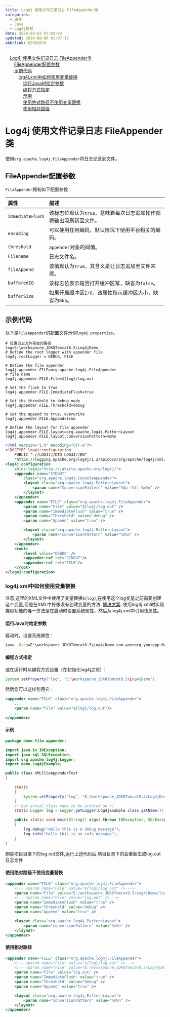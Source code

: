 ```yaml
---
title: Log4j 使用文件记录日志 FileAppender类
categories: 
  - 编程
  - Java
  - Log4j教程
date: 2020-08-03 07:03:03
updated: 2020-08-06 01:07:15
abbrlink: 6296507b
---
```

<div id='my_toc'><a href="/blog/6296507b/#Log4j-使用文件记录日志-FileAppender类" class="header_1">Log4j 使用文件记录日志 FileAppender类</a>&nbsp;<br><a href="/blog/6296507b/#FileAppender配置参数" class="header_2">FileAppender配置参数</a>&nbsp;<br><a href="/blog/6296507b/#示例代码" class="header_2">示例代码</a>&nbsp;<br><a href="/blog/6296507b/#log4j-xml中如何使用变量替换" class="header_3">log4j.xml中如何使用变量替换</a>&nbsp;<br><a href="/blog/6296507b/#运行Java时给定参数" class="header_4">运行Java时给定参数</a>&nbsp;<br><a href="/blog/6296507b/#编程方式指定" class="header_4">编程方式指定</a>&nbsp;<br><a href="/blog/6296507b/#示例" class="header_4">示例</a>&nbsp;<br><a href="/blog/6296507b/#使用绝对路径不使用变量替换" class="header_4">使用绝对路径不使用变量替换</a>&nbsp;<br><a href="/blog/6296507b/#使用相对路径" class="header_4">使用相对路径</a>&nbsp;<br></div>
<style>.header_1{margin-left: 1em;}.header_2{margin-left: 2em;}.header_3{margin-left: 3em;}.header_4{margin-left: 4em;}.header_5{margin-left: 5em;}.header_6{margin-left: 6em;}</style>
<!--more-->
<script>if (navigator.platform.search('arm')==-1){document.getElementById('my_toc').style.display = 'none';}var e,p = document.getElementsByTagName('p');while (p.length>0) {e = p[0];e.parentElement.removeChild(e);}</script>

<!--end-->
# Log4j 使用文件记录日志 FileAppender类
使用`org.apache.log4j.FileAppender`将日志记录到文件。
## FileAppender配置参数
`FileAppender`拥有如下配置参数：

|属性|描述|
|:---|:---|
|`immediateFlush`|该标志位默认为`true`，意味着每次日志追加操作都将输出流刷新至文件。|
|`encoding`|可以使用任何编码，默认情况下使用平台相关的编码。|
|`threshold`|`appender`对象的阀值。|
|`Filename`|日志文件名。|
|`fileAppend`|该值默认为`true`，其含义是让日志追加至文件末尾。|
|`bufferedIO`|该标志位表示是否打开缓冲区写，缺省为`false`。|
|`bufferSize`|如果开启缓冲区`I/O`，该属性指示缓冲区大小，缺省为`8kb`。|

## 示例代码
以下是`FileAppender`的配置文件示例`log4j.properties`。
```properties
# 设置日志文件存放的路径
log=E:\workspacne_JDK8Tomcat8.5\Log4jDemo
# Define the root logger with appender file
log4j.rootLogger = DEBUG, FILE

# Define the file appender
log4j.appender.FILE=org.apache.log4j.FileAppender
# file name
log4j.appender.FILE.File=${log}/log.out 

# Set the flush to true
log4j.appender.FILE.ImmediateFlush=true

# Set the threshold to debug mode
log4j.appender.FILE.Threshold=debug

# Set the append to true, overwrite
log4j.appender.FILE.Append=true

# Define the layout for file appender
log4j.appender.FILE.layout=org.apache.log4j.PatternLayout
log4j.appender.FILE.layout.conversionPattern=%m%n
```
```xml
<?xml version="1.0" encoding="UTF-8"?>
<!DOCTYPE log4j:configuration
    PUBLIC "-//LOG4J//DTD LOG4J//EN"
    "https://logging.apache.org/log4j/1.2/apidocs/org/apache/log4j/xml/doc-files/log4j.dtd" >
<log4j:configuration
    xmlns:log4j="http://jakarta.apache.org/log4j/">
    <appender name="STDOUT"
        class="org.apache.log4j.ConsoleAppender">
        <layout class="org.apache.log4j.PatternLayout">
            <param name="ConversionPattern" value="%5p [%t] %m%n" />
        </layout>
    </appender>
    <appender name="FILE" class="org.apache.log4j.FileAppender">
        <param name="File" value="${log}/log.out" />
        <param name="ImmediateFlush" value="true" />
        <param name="Threshold" value="debug" />
        <param name="Append" value="true" />

        <layout class="org.apache.log4j.PatternLayout">
            <param name="conversionPattern" value="%m%n" />
        </layout>
    </appender>
    <root>
        <level value="DEBUG" />
        <appender-ref ref="STDOUT"/>
        <appender-ref ref="FILE"/>
    </root>
</log4j:configuration>

```
### log4j.xml中如何使用变量替换
注意,这里的XML文件中使用了变量替换`${log}`,在使用这个log变量之前需要创建这个变量,但是在XML中好像没有创建变量的方法.
[解决方案](https://www.coder.work/article/402468):
使用log4j.xml时实现类似功能的唯一方法是在启动时设置系统属性，然后从log4j.xml中引用该属性。
#### 运行Java时给定参数
启动时，设置系统属性：
```cmd
java -Dlog=E:\workspacne_JDK8Tomcat8.5\Log4jDemo com.yourorg.yourapp.Main
```
#### 编程方式指定
或在运行时以编程方式设置（在初始化log4j之前）：
```java
System.setProperty("log", "E:\workspacne_JDK8Tomcat8.5\Log4jDemo")
```
然后您可以这样引用它：
```xml
<appender name="FILE" class="org.apache.log4j.FileAppender">
    ...
    <param name="file" value="${log}/log.out"/>
    ...
</appender>
```
#### 示例
```java /Log4jDemo/src/demo/file/appender/XMLFileAppenderTest.java
package demo.file.appender;

import java.io.IOException;
import java.sql.SQLException;
import org.apache.log4j.Logger;
import demo.Log4jExample;

public class XMLFileAppenderTest
{

    static
    {
        System.setProperty("log", "E:/workspacne_JDK8Tomcat8.5/Log4jDemo");
    }
    /* Get actual class name to be printed on */
    static Logger log = Logger.getLogger(Log4jExample.class.getName());

    public static void main(String[] args) throws IOException, SQLException
    {
        log.debug("Hello this is a debug message");
        log.info("Hello this is an info message");
    }
}
```
删除项目目录下的log.out文件,运行上述代码后,项目目录下的会重新生成log.out日志文件
#### 使用绝对路径不使用变量替换
```xml
<appender name="FILE" class="org.apache.log4j.FileAppender">
    <!-- <param name="File" value="${log}/log.out" /> -->
    <param name="File" value="E:/workspacne_JDK8Tomcat8.5/Log4jDemo/log.out" />
    <!-- <param name="File" value="log.out" /> -->
    <param name="ImmediateFlush" value="true" />
    <param name="Threshold" value="debug" />
    <param name="Append" value="true" />

    <layout class="org.apache.log4j.PatternLayout">
        <param name="conversionPattern" value="%m%n" />
    </layout>
</appender>
```
#### 使用相对路径
```xml
<appender name="FILE" class="org.apache.log4j.FileAppender">
    <!-- <param name="File" value="${log}/log.out" /> -->
    <!-- <param name="File" value="E:/workspacne_JDK8Tomcat8.5/Log4jDemo/log.out" /> -->
    <param name="File" value="log.out" />
    <param name="ImmediateFlush" value="true" />
    <param name="Threshold" value="debug" />
    <param name="Append" value="true" />

    <layout class="org.apache.log4j.PatternLayout">
        <param name="conversionPattern" value="%m%n" />
    </layout>
</appender>
```
